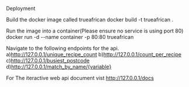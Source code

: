 Deployment

Build the docker image called trueafrican
docker build -t trueafrican .

Run the image into a container(Please ensure no service is using port 80)
docker run -d --name container -p 80:80 trueafrican

Navigate to the following endpoints for the api.
a)http://127.0.0.1/unique_recipe_count
b)http://127.0.0.1/count_per_recipe
c)http://127.0.0.1/busiest_postcode
d)http://127.0.0.1/match_by_name/{variable}

For The iteractive web api document vist http://127.0.0.1/docs